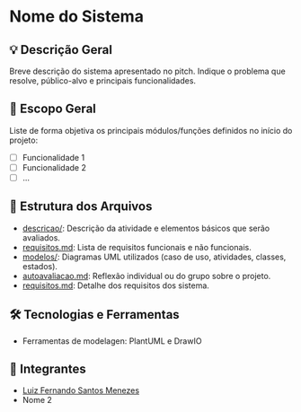 # Nome do Sistema

## 💡 Descrição Geral
Breve descrição do sistema apresentado no pitch. Indique o problema que resolve, público-alvo e principais funcionalidades.

## 📌 Escopo Geral
Liste de forma objetiva os principais módulos/funções definidos no início do projeto:

- [ ] Funcionalidade 1
- [ ] Funcionalidade 2
- [ ] ...

## 📁 Estrutura dos Arquivos
- [descricao/](./descricao/readme.md): Descrição da atividade e elementos básicos que serão avaliados.
- [requisitos.md](requisitos.md): Lista de requisitos funcionais e não funcionais.
- [modelos/](./modelos/readme.md): Diagramas UML utilizados (caso de uso, atividades, classes, estados).
- [autoavaliacao.md](./descricao/autoavaliacao.md): Reflexão individual ou do grupo sobre o projeto.
- [requisitos.md](./requisitos.md): Detalhe dos requisitos dos sistema.

## 🛠️ Tecnologias e Ferramentas
- Ferramentas de modelagen: PlantUML e DrawIO


## 👥 Integrantes
- [Luiz Fernando Santos Menezes](https://github.com/Luiz-Ferndo)
- Nome 2 
